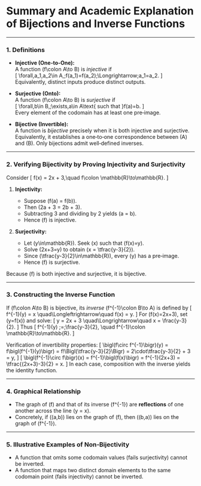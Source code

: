 # **Summary and Academic Explanation of Bijections and Inverse Functions**

---

### 1. Definitions  

- **Injective (One‐to‐One):**  
  A function \(f\colon A\to B\) is *injective* if  
  \[
    \forall\,a_1,a_2\in A,\;f(a_1)=f(a_2)\;\Longrightarrow\;a_1=a_2.
  \]  
  Equivalently, distinct inputs produce distinct outputs.  

- **Surjective (Onto):**  
  A function \(f\colon A\to B\) is *surjective* if  
  \[
    \forall\,b\in B,\;\exists\,a\in A\text{ such that }f(a)=b.
  \]  
  Every element of the codomain has at least one pre‐image.  

- **Bijective (Invertible):**  
  A function is *bijective* precisely when it is both injective and surjective.  Equivalently, it establishes a one‐to‐one correspondence between \(A\) and \(B\).  Only bijections admit well‐defined inverses.  

---

### 2. Verifying Bijectivity by Proving Injectivity and Surjectivity  

Consider 
\[
  f(x) = 2x + 3,\quad f\colon \mathbb{R}\to\mathbb{R}.
\]

1. **Injectivity:**  
   - Suppose \(f(a) = f(b)\).  
   - Then \(2a + 3 = 2b + 3\).  
   - Subtracting 3 and dividing by 2 yields \(a = b\).  
   - Hence \(f\) is injective.

2. **Surjectivity:**  
   - Let \(y\in\mathbb{R}\).  Seek \(x\) such that \(f(x)=y\).  
   - Solve \(2x+3=y\) to obtain \(x = \tfrac{y-3}{2}\).  
   - Since \(\tfrac{y-3}{2}\in\mathbb{R}\), every \(y\) has a pre‐image.  
   - Hence \(f\) is surjective.

Because \(f\) is both injective and surjective, it is bijective.

---

### 3. Constructing the Inverse Function  

If \(f\colon A\to B\) is bijective, its *inverse* \(f^{-1}\colon B\to A\) is defined by
\[
  f^{-1}(y) = x
  \quad\Longleftrightarrow\quad
  f(x) = y.
\]
For \(f(x)=2x+3\), set \(y=f(x)\) and solve:
\[
  y = 2x + 3
  \quad\Longrightarrow\quad
  x = \frac{y-3}{2}.
\]
Thus
\[
  f^{-1}(y) \;=\;\frac{y-3}{2}, 
  \quad f^{-1}\colon \mathbb{R}\to\mathbb{R}.
\]

Verification of invertibility properties:
\[
  \bigl(f\circ f^{-1}\bigr)(y)
  = f\bigl(f^{-1}(y)\bigr)
  = f\!\Bigl(\tfrac{y-3}{2}\Bigr)
  = 2\cdot\tfrac{y-3}{2} + 3
  = y,
\]
\[
  \bigl(f^{-1}\circ f\bigr)(x)
  = f^{-1}\bigl(f(x)\bigr)
  = f^{-1}(2x+3)
  = \tfrac{(2x+3)-3}{2}
  = x.
\]
In each case, composition with the inverse yields the identity function.

---

### 4. Graphical Relationship  

- The graph of \(f\) and that of its inverse \(f^{-1}\) are **reflections** of one another across the line \(y = x\).  
- Concretely, if \((a,b)\) lies on the graph of \(f\), then \((b,a)\) lies on the graph of \(f^{-1}\).  

---

### 5. Illustrative Examples of Non‐Bijectivity  

- A function that omits some codomain values (fails surjectivity) cannot be inverted.  
- A function that maps two distinct domain elements to the same codomain point (fails injectivity) cannot be inverted.  
